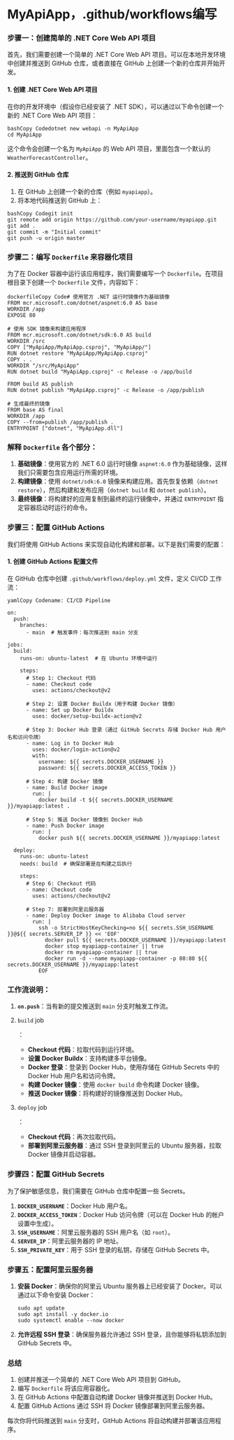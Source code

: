 # MyApiApp，.github/workflows编写

### 步骤一：创建简单的 .NET Core Web API 项目

首先，我们需要创建一个简单的 .NET Core Web API 项目。可以在本地开发环境中创建并推送到 GitHub 仓库，或者直接在 GitHub 上创建一个新的仓库并开始开发。

#### 1. 创建 .NET Core Web API 项目

在你的开发环境中（假设你已经安装了 .NET SDK），可以通过以下命令创建一个新的 .NET Core Web API 项目：

```
bashCopy Codedotnet new webapi -n MyApiApp
cd MyApiApp
```

这个命令会创建一个名为 `MyApiApp` 的 Web API 项目，里面包含一个默认的 `WeatherForecastController`。

#### 2. 推送到 GitHub 仓库

1. 在 GitHub 上创建一个新的仓库（例如 `myapiapp`）。
2. 将本地代码推送到 GitHub 上：

```
bashCopy Codegit init
git remote add origin https://github.com/your-username/myapiapp.git
git add .
git commit -m "Initial commit"
git push -u origin master
```

### 步骤二：编写 `Dockerfile` 来容器化项目

为了在 Docker 容器中运行该应用程序，我们需要编写一个 `Dockerfile`。在项目根目录下创建一个 `Dockerfile` 文件，内容如下：

```
dockerfileCopy Code# 使用官方 .NET 运行时镜像作为基础镜像
FROM mcr.microsoft.com/dotnet/aspnet:6.0 AS base
WORKDIR /app
EXPOSE 80

# 使用 SDK 镜像来构建应用程序
FROM mcr.microsoft.com/dotnet/sdk:6.0 AS build
WORKDIR /src
COPY ["MyApiApp/MyApiApp.csproj", "MyApiApp/"]
RUN dotnet restore "MyApiApp/MyApiApp.csproj"
COPY . .
WORKDIR "/src/MyApiApp"
RUN dotnet build "MyApiApp.csproj" -c Release -o /app/build

FROM build AS publish
RUN dotnet publish "MyApiApp.csproj" -c Release -o /app/publish

# 生成最终的镜像
FROM base AS final
WORKDIR /app
COPY --from=publish /app/publish .
ENTRYPOINT ["dotnet", "MyApiApp.dll"]
```

### 解释 `Dockerfile` 各个部分：

1. **基础镜像**：使用官方的 .NET 6.0 运行时镜像 `aspnet:6.0` 作为基础镜像，这样我们只需要包含应用运行所需的环境。
2. **构建镜像**：使用 `dotnet/sdk:6.0` 镜像来构建应用。首先恢复依赖（`dotnet restore`），然后构建和发布应用（`dotnet build` 和 `dotnet publish`）。
3. **最终镜像**：将构建好的应用复制到最终的运行镜像中，并通过 `ENTRYPOINT` 指定容器启动时运行的命令。

### 步骤三：配置 GitHub Actions

我们将使用 GitHub Actions 来实现自动化构建和部署。以下是我们需要的配置：

#### 1. 创建 GitHub Actions 配置文件

在 GitHub 仓库中创建 `.github/workflows/deploy.yml` 文件，定义 CI/CD 工作流：

```
yamlCopy Codename: CI/CD Pipeline

on:
  push:
    branches:
      - main  # 触发事件：每次推送到 main 分支

jobs:
  build:
    runs-on: ubuntu-latest  # 在 Ubuntu 环境中运行

    steps:
      # Step 1: Checkout 代码
      - name: Checkout code
        uses: actions/checkout@v2

      # Step 2: 设置 Docker Buildx（用于构建 Docker 镜像）
      - name: Set up Docker Buildx
        uses: docker/setup-buildx-action@v2

      # Step 3: Docker Hub 登录（通过 GitHub Secrets 存储 Docker Hub 用户名和访问令牌）
      - name: Log in to Docker Hub
        uses: docker/login-action@v2
        with:
          username: ${{ secrets.DOCKER_USERNAME }}
          password: ${{ secrets.DOCKER_ACCESS_TOKEN }}

      # Step 4: 构建 Docker 镜像
      - name: Build Docker image
        run: |
          docker build -t ${{ secrets.DOCKER_USERNAME }}/myapiapp:latest .

      # Step 5: 推送 Docker 镜像到 Docker Hub
      - name: Push Docker image
        run: |
          docker push ${{ secrets.DOCKER_USERNAME }}/myapiapp:latest

  deploy:
    runs-on: ubuntu-latest
    needs: build  # 确保部署是在构建之后执行

    steps:
      # Step 6: Checkout 代码
      - name: Checkout code
        uses: actions/checkout@v2

      # Step 7: 部署到阿里云服务器
      - name: Deploy Docker image to Alibaba Cloud server
        run: |
          ssh -o StrictHostKeyChecking=no ${{ secrets.SSH_USERNAME }}@${{ secrets.SERVER_IP }} << 'EOF'
            docker pull ${{ secrets.DOCKER_USERNAME }}/myapiapp:latest
            docker stop myapiapp-container || true
            docker rm myapiapp-container || true
            docker run -d --name myapiapp-container -p 80:80 ${{ secrets.DOCKER_USERNAME }}/myapiapp:latest
          EOF
```

### 工作流说明：

1. **`on.push`**：当有新的提交推送到 `main` 分支时触发工作流。

2. `build` job

   ：

   - **Checkout 代码**：拉取代码到运行环境。
   - **设置 Docker Buildx**：支持构建多平台镜像。
   - **Docker 登录**：登录到 Docker Hub，使用存储在 GitHub Secrets 中的 Docker Hub 用户名和访问令牌。
   - **构建 Docker 镜像**：使用 `docker build` 命令构建 Docker 镜像。
   - **推送 Docker 镜像**：将构建好的镜像推送到 Docker Hub。

3. `deploy` job

   ：

   - **Checkout 代码**：再次拉取代码。
   - **部署到阿里云服务器**：通过 SSH 登录到阿里云的 Ubuntu 服务器，拉取 Docker 镜像并启动容器。

### 步骤四：配置 GitHub Secrets

为了保护敏感信息，我们需要在 GitHub 仓库中配置一些 Secrets。

1. **`DOCKER_USERNAME`**：Docker Hub 用户名。
2. **`DOCKER_ACCESS_TOKEN`**：Docker Hub 访问令牌（可以在 Docker Hub 的帐户设置中生成）。
3. **`SSH_USERNAME`**：阿里云服务器的 SSH 用户名（如 `root`）。
4. **`SERVER_IP`**：阿里云服务器的 IP 地址。
5. **`SSH_PRIVATE_KEY`**：用于 SSH 登录的私钥，存储在 GitHub Secrets 中。

### 步骤五：配置阿里云服务器

1. **安装 Docker**：确保你的阿里云 Ubuntu 服务器上已经安装了 Docker。可以通过以下命令安装 Docker：

   ```
   sudo apt update
   sudo apt install -y docker.io
   sudo systemctl enable --now docker
   ```

2. **允许远程 SSH 登录**：确保服务器允许通过 SSH 登录，且你能够将私钥添加到 GitHub Secrets 中。

### 总结

1. 创建并推送一个简单的 .NET Core Web API 项目到 GitHub。
2. 编写 `Dockerfile` 将该应用容器化。
3. 在 GitHub Actions 中配置自动构建 Docker 镜像并推送到 Docker Hub。
4. 配置 GitHub Actions 通过 SSH 将 Docker 镜像部署到阿里云服务器。

每次你将代码推送到 `main` 分支时，GitHub Actions 将自动构建并部署该应用程序。
